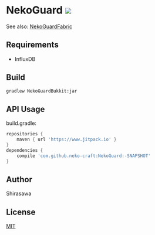 # NekoGuard [![](https://www.jitpack.io/v/neko-craft/NekoGuard.svg)](https://www.jitpack.io/#neko-craft/NekoGuard)

See also: [NekoGuardFabric](https://github.com/neko-craft/NekoGuardFabric)

## Requirements

- InfluxDB

## Build

```bash
gradlew NekoGuardBukkit:jar
```

## API Usage

build.gradle:

```groovy
repositories {
    maven { url 'https://www.jitpack.io' }
}
dependencies {
    compile 'com.github.neko-craft:NekoGuard:-SNAPSHOT'
}
```

## Author

Shirasawa

## License

[MIT](./LICENSE)
